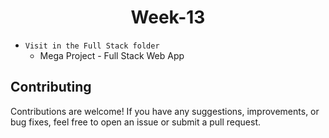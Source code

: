 <h1 align="center">Week-13</h1>

- `Visit in the Full Stack folder`
    - Mega Project - Full Stack Web App

## Contributing

Contributions are welcome! If you have any suggestions, improvements, or bug fixes, feel free to open an issue or submit a pull request.

